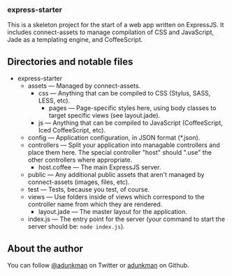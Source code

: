 ### express-starter

This is a skeleton project for the start of a web app written on ExpressJS. It includes connect-assets to manage compilation of CSS and JavaScript, Jade as a templating engine, and CoffeeScript.

## Directories and notable files

 - express-starter
    - assets — Managed by connect-assets.
       - css — Anything that can be compiled to CSS (Stylus, SASS, LESS, etc).
          - pages — Page-specific styles here, using body classes to target specific views (see layout.jade).
       - js — Anything that can be compiled to JavaScript (CoffeeScript, Iced CoffeeScript, etc).
    - config — Application configuration, in JSON format (*.json).
    - controllers — Split your application into managable controllers and place them here. The special controller "host" should ".use" the other controllers where appropriate.
       - host.coffee — The main ExpressJS server.
    - public — Any additional public assets that aren't managed by connect-assets (images, files, etc).
    - test — Tests, because you test, of course.
    - views — Use folders inside of views which correspond to the controller name from which they are rendered.
       - layout.jade — The master layout for the application.
    - index.js — The entry point for the server (your command to start the server should be: <code>node index.js</code>).

## About the author

You can follow <a href="http://twitter.com/adunkman">@adunkman</a> on Twitter or <a href="https://github.com/adunkman">adunkman</a> on Github.
